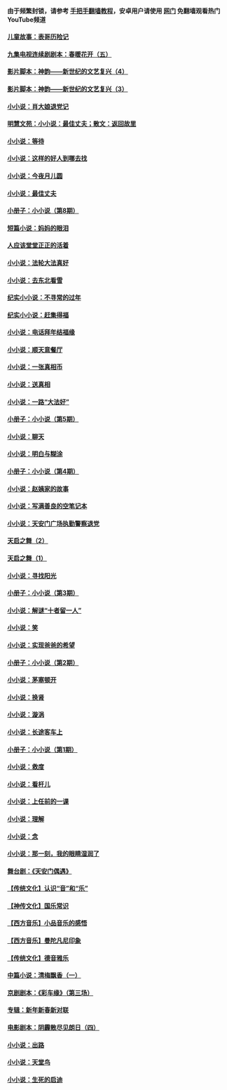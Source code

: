 #### 由于频繁封锁，请参考 [手把手翻墙教程](https://github.com/gfw-breaker/guides/wiki/)，安卓用户请使用 [网门](https://github.com/gfw-breaker/nogfw/blob/master/dl.md?t=07080300) 免翻墙观看热门YouTube频道 

#### [儿童故事：表哥历险记](../pages/328/383535.md?t=07080300) 

#### [九集电视连续剧剧本：春暖花开（五）](../pages/328/275919.md?t=07080300) 

#### [影片脚本：神韵——新世纪的文艺复兴（4）](../pages/328/266089.md?t=07080300) 

#### [影片脚本：神韵——新世纪的文艺复兴（3）](../pages/328/266087.md?t=07080300) 

#### [小小说：肖大娘退党记](../pages/328/239807.md?t=07080300) 

#### [明慧文苑：小小说：最佳丈夫；散文：返回故里](../pages/328/3439.md?t=07080300) 

#### [小小说：等待](../pages/328/223927.md?t=07080300) 

#### [小小说：这样的好人到哪去找](../pages/328/209396.md?t=07080300) 

#### [小小说：今夜月儿圆](../pages/328/193588.md?t=07080300) 

#### [小小说：最佳丈夫](../pages/328/190938.md?t=07080300) 

#### [小册子：小小说（第8期）](../pages/328/188202.md?t=07080300) 

#### [短篇小说：妈妈的眼泪](../pages/328/187712.md?t=07080300) 

#### [人应该堂堂正正的活着](../pages/328/182430.md?t=07080300) 

#### [小小说：法轮大法真好](../pages/328/174669.md?t=07080300) 

#### [小小说：去东北看雪](../pages/328/173882.md?t=07080300) 

#### [纪实小小说：不寻常的过年](../pages/328/173187.md?t=07080300) 

#### [纪实小小说：赶集得福](../pages/328/172652.md?t=07080300) 

#### [小小说：电话拜年结福缘](../pages/328/172533.md?t=07080300) 

#### [小小说：顺天意餐厅](../pages/328/170182.md?t=07080300) 

#### [小小说：一张真相币](../pages/328/169410.md?t=07080300) 

#### [小小说：送真相](../pages/328/166713.md?t=07080300) 

#### [小小说：一路“大法好”](../pages/328/162016.md?t=07080300) 

#### [小册子：小小说（第5期）](../pages/328/161131.md?t=07080300) 

#### [小小说：聊天](../pages/328/159640.md?t=07080300) 

#### [小小说：明白与糊涂](../pages/328/158101.md?t=07080300) 

#### [小册子：小小说（第4期）](../pages/328/158006.md?t=07080300) 

#### [小小说：赵姨家的故事](../pages/328/157843.md?t=07080300) 

#### [小小说：写满善良的空笔记本](../pages/328/157382.md?t=07080300) 

#### [小小说：天安门广场执勤警察退党](../pages/328/156982.md?t=07080300) 

#### [天启之舞（2）](../pages/328/153440.md?t=07080300) 

#### [天启之舞（1）](../pages/328/153439.md?t=07080300) 

#### [小小说：寻找阳光](../pages/328/153065.md?t=07080300) 

#### [小册子：小小说（第3期）](../pages/328/151715.md?t=07080300) 

#### [小小说：解谜“十者留一人”](../pages/328/148967.md?t=07080300) 

#### [小小说：笑](../pages/328/148905.md?t=07080300) 

#### [小小说：实现爸爸的希望](../pages/328/148096.md?t=07080300) 

#### [小册子：小小说（第2期）](../pages/328/147214.md?t=07080300) 

#### [小小说：茅塞顿开](../pages/328/147030.md?t=07080300) 

#### [小小说：换肾](../pages/328/146770.md?t=07080300) 

#### [小小说：漩涡](../pages/328/146683.md?t=07080300) 

#### [小小说：长途客车上](../pages/328/145076.md?t=07080300) 

#### [小册子：小小说（第1期）](../pages/328/143963.md?t=07080300) 

#### [小小说：救度](../pages/328/143927.md?t=07080300) 

#### [小小说：看杆儿](../pages/328/142137.md?t=07080300) 

#### [小小说：上任前的一课](../pages/328/140808.md?t=07080300) 

#### [小小说：理解](../pages/328/140476.md?t=07080300) 

#### [小小说：念](../pages/328/139513.md?t=07080300) 

#### [小小说：那一刻，我的眼睛湿润了](../pages/328/138476.md?t=07080300) 

#### [舞台剧：《天安门偶遇》](../pages/328/117155.md?t=07080300) 

#### [【传统文化】认识“音”和“乐”](../pages/328/108667.md?t=07080300) 

#### [【神传文化】国乐常识](../pages/328/104225.md?t=07080300) 

#### [【西方音乐】小品音乐的感悟](../pages/328/102924.md?t=07080300) 

#### [【西方音乐】曼陀凡尼印象](../pages/328/102922.md?t=07080300) 

#### [【传统文化】德音雅乐](../pages/328/102923.md?t=07080300) 

#### [中篇小说：清梅飘香（一）](../pages/328/101058.md?t=07080300) 

#### [京剧剧本：《彩车缘》（第三场）](../pages/328/96434.md?t=07080300) 

#### [专辑：新年新春新对联](../pages/328/94991.md?t=07080300) 

#### [电影剧本：阴霾散尽见朗日（四）](../pages/328/87081.md?t=07080300) 

#### [小小说：出路](../pages/328/84848.md?t=07080300) 

#### [小小说：天堂鸟](../pages/328/83084.md?t=07080300) 

#### [小小说：生死的启迪](../pages/328/70977.md?t=07080300) 

